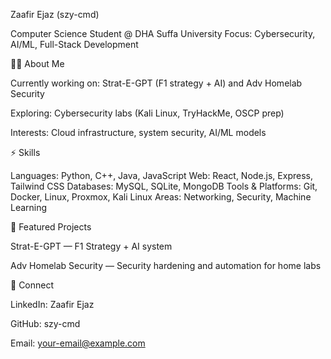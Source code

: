 Zaafir Ejaz (szy-cmd)

Computer Science Student @ DHA Suffa University
Focus: Cybersecurity, AI/ML, Full-Stack Development

👨‍💻 About Me

Currently working on: Strat-E-GPT (F1 strategy + AI) and Adv Homelab Security

Exploring: Cybersecurity labs (Kali Linux, TryHackMe, OSCP prep)

Interests: Cloud infrastructure, system security, AI/ML models

⚡ Skills

Languages: Python, C++, Java, JavaScript
Web: React, Node.js, Express, Tailwind CSS
Databases: MySQL, SQLite, MongoDB
Tools & Platforms: Git, Docker, Linux, Proxmox, Kali Linux
Areas: Networking, Security, Machine Learning

📂 Featured Projects

Strat-E-GPT
 — F1 Strategy + AI system

Adv Homelab Security
 — Security hardening and automation for home labs

🔗 Connect

LinkedIn: Zaafir Ejaz

GitHub: szy-cmd

Email: your-email@example.com
